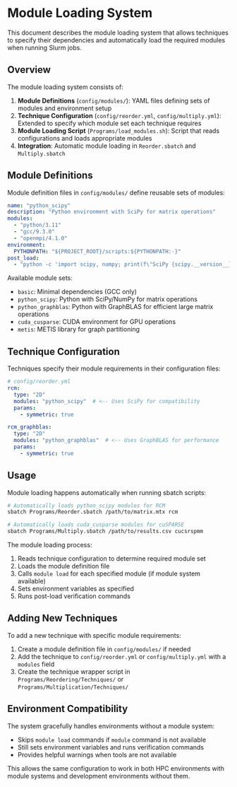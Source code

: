 # Module Loading System

This document describes the module loading system that allows techniques to specify their dependencies and automatically load the required modules when running Slurm jobs.

## Overview

The module loading system consists of:

1. **Module Definitions** (`config/modules/`): YAML files defining sets of modules and environment setup
2. **Technique Configuration** (`config/reorder.yml`, `config/multiply.yml`): Extended to specify which module set each technique requires
3. **Module Loading Script** (`Programs/load_modules.sh`): Script that reads configurations and loads appropriate modules
4. **Integration**: Automatic module loading in `Reorder.sbatch` and `Multiply.sbatch`

## Module Definitions

Module definition files in `config/modules/` define reusable sets of modules:

```yaml
name: "python_scipy"
description: "Python environment with SciPy for matrix operations"
modules:
  - "python/3.11"
  - "gcc/9.3.0"
  - "openmpi/4.1.0"
environment:
  PYTHONPATH: "${PROJECT_ROOT}/scripts:${PYTHONPATH:-}"
post_load:
  - "python -c 'import scipy, numpy; print(f\"SciPy {scipy.__version__}, NumPy {numpy.__version__}\")'"
```

Available module sets:
- `basic`: Minimal dependencies (GCC only)
- `python_scipy`: Python with SciPy/NumPy for matrix operations  
- `python_graphblas`: Python with GraphBLAS for efficient large matrix operations
- `cuda_cusparse`: CUDA environment for GPU operations
- `metis`: METIS library for graph partitioning

## Technique Configuration

Techniques specify their module requirements in their configuration files:

```yaml
# config/reorder.yml
rcm:
  type: "2D"
  modules: "python_scipy"  # <-- Uses SciPy for compatibility
  params:
    - symmetric: true

rcm_graphblas:
  type: "2D"
  modules: "python_graphblas"  # <-- Uses GraphBLAS for performance
  params:
    - symmetric: true
```

## Usage

Module loading happens automatically when running sbatch scripts:

```bash
# Automatically loads python_scipy modules for RCM
sbatch Programs/Reorder.sbatch /path/to/matrix.mtx rcm

# Automatically loads cuda_cusparse modules for cuSPARSE
sbatch Programs/Multiply.sbatch /path/to/results.csv cucsrspmm
```

The module loading process:
1. Reads technique configuration to determine required module set
2. Loads the module definition file
3. Calls `module load` for each specified module (if module system available)
4. Sets environment variables as specified
5. Runs post-load verification commands

## Adding New Techniques

To add a new technique with specific module requirements:

1. Create a module definition file in `config/modules/` if needed
2. Add the technique to `config/reorder.yml` or `config/multiply.yml` with a `modules` field
3. Create the technique wrapper script in `Programs/Reordering/Techniques/` or `Programs/Multiplication/Techniques/`

## Environment Compatibility

The system gracefully handles environments without a module system:
- Skips `module load` commands if `module` command is not available
- Still sets environment variables and runs verification commands
- Provides helpful warnings when tools are not available

This allows the same configuration to work in both HPC environments with module systems and development environments without them.